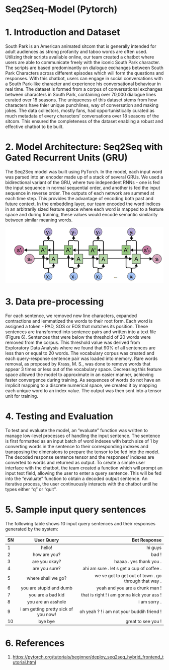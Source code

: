 # Seq2Seq-Model (Pytorch)

# 1. Introduction and Dataset
South Park is an American animated sitcom that is generally intended for adult audiences as strong profanity and taboo words are often used. Utilizing their scripts available online, our team created a chatbot where users are able to communicate freely with the iconic South Park character. The scripts are based predominantly on dialogue exchanges between South Park Characters across different episodes which will form the questions and responses. With this chatbot, users can engage in social conversations with a South Park-like character and experience his conversational behaviour in real time.
The dataset is formed from a corpus of conversational exchanges between characters in South Park, containing over 70,000 dialogue lines curated over 18 seasons. The uniqueness of this dataset stems from how characters have thier unique punchlines, way of conversation and making jokes. The data collectors, mostly fans, had opportunistically curated as much metadata of every characters’ conversations over 18 seasons of the sitcom. This ensured the completeness of the  dataset enabling a robust and effective chatbot to be built. 

# 2. Model Architecture: Seq2Seq with Gated Recurrent Units (GRU)
The Seq2Seq model was built using PyTorch. In the model, each input word was parsed into an encoder made up of a stack of several GRUs. We used a bidirectional variant of the GRU, where two independent RNNs - one is fed the input sequence in normal sequential order, and another is fed the input sequence in reverse order. The outputs of each network are summed at each time step. This provides the advantage of encoding both past and future context. In the embedding layer, our team encoded the word indices in an arbitrarily sized feature space where each word is mapped to a feature space and during training, these values would encode semantic similarity between similar meaning words. 

![Figure 1](images/RNN-bidirectional.png)

# 3. Data pre-processing
For each sentence, we removed new line characters, expanded contractions and lemmatized the words to their root form. Each word is assigned a token - PAD, SOS or EOS that matches its position. These sentences are transformed into sentence pairs and written into a text file (Figure 6). Sentences that were below the threshold of 20 words were removed from the corpus. This threshold value was derived from Exploratory Data Analysis where we found that 90% of all sentences are less than or equal to 20 words. The vocabulary corpus was created and each query-response sentence pair was loaded into memory. Rare words removal, as proposed by Krass, M. S., was done to remove words that appear 3 times or less out of the vocabulary space. Decreasing this feature space allowed the model to approximate in an easier manner, achieving faster convergence during training. As sequences of words do not have an implicit mapping to a discrete numerical space, we created it by mapping each unique word to an index value. The output was then sent into a tensor unit for training. 

# 4. Testing and Evaluation
To test and evaluate the model, an “evaluate” function was written to manage low-level processes of handling the input sentence. The sentence is first formatted as an input batch of word indexes with batch size of 1 by converting words in the sentence to their corresponding indexes and transposing the dimensions to prepare the tensor to be fed into the model. The decoded response sentence tensor and the responses’ indexes are converted to words and returned as output. To create a simple user interface with the chatbot, the team created a function which will prompt an input text field, allowing the user to enter a query sentence. This will be fed into the “evaluate” function to obtain a decoded output sentence. An iterative process, the user continuously interacts with the chatbot until he types either “q” or “quit”.

# 5. Sample input query sentences
The following table shows 10 input query sentences and their responses generated by the system:

| SN        | User Query           | Bot Response  |
| ------------- |:-------------:| -----:|
| 1   | hello! | hi guys  |
| 2    | how are you?      |   bad ! |
| 3   | are you okay?|haaaa . yes thank you .
| 4 | are you sure?      |    ahi am sure . let s get a cup of coffee . |
| 5 | where shall we go?      |    we ve got to get out of town . go through that way . |
| 6 | you are stupid and dumb   |    yeah and you are a drunk man ! |
| 7 | you are a bad kid      |    that is right ! i am gonna kick your ass !|
| 8 | you are an asshole     |    i am sorry . |
| 9 | i am getting pretty sick of you now!    |    oh yeah ? ! i am not your buddih friend ! |
| 10 | bye bye    |    great to see you ! |

# 6. References
1. https://pytorch.org/tutorials/beginner/deploy_seq2seq_hybrid_frontend_tutorial.html

